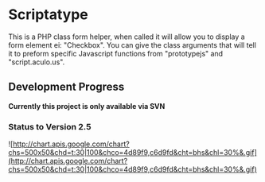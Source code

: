 # Scriptatype #
This is a PHP class form helper, when called it will allow you to display a form element ei: "Checkbox". You can give the class arguments that will tell it to preform specific Javascript functions from "prototypejs" and "script.aculo.us".

## Development Progress ##
**Currently this project is only available via SVN**

### Status to Version 2.5 ###

![http://chart.apis.google.com/chart?chs=500x50&chd=t:30|100&chco=4d89f9,c6d9fd&cht=bhs&chl=30%&.gif](http://chart.apis.google.com/chart?chs=500x50&chd=t:30|100&chco=4d89f9,c6d9fd&cht=bhs&chl=30%&.gif)